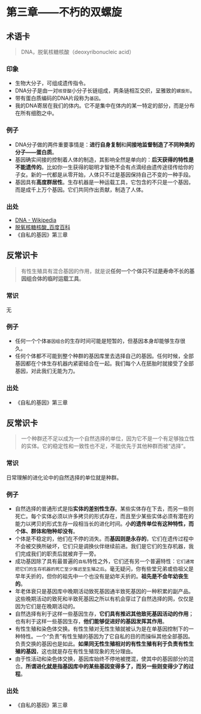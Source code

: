 # 第三章——不朽的双螺旋
## 术语卡
> DNA，脱氧核糖核酸（deoxyribonucleic acid）

### 印象
- 生物大分子，可组成遗传指令。
- DNA分子是由一对`核苷酸`小分子长链组成，两条链相互交织，呈雅致的`螺旋形`。
- 带有蛋白质编码的DNA片段称为`基因`。
- 我的DNA寄居在我们的体内。它不是集中在体内的某一特定的部分，而是分布在所有细胞之中。

### 例子
- DNA分子做的两件重要事情是：**进行自身复制**和**间接地监督制造了不同种类的分子——蛋白质**。
- 基因确实间接的控制着人体的制造，其影响全然是单向的：**后天获得的特性是不能遗传的**。比如你一生获得的聪明才智绝不会有点滴经由遗传途径传给你的子女。新的一代都是从零开始，人体只不过是基因保持自己不变的一种手段。
- 基因具有**高度群居性**。生存机器是一种运载工具，它包含的不只是一个基因，而是成千上万个基因。它们共同作出贡献，制造了人体。

### 出处
- [DNA - Wikipedia][1]
- [脱氧核糖核酸_百度百科][2]
- 《自私的基因》第三章


## 反常识卡
> 有性生殖具有混合基因的作用，就是说**任何一个个体只不过是寿命不长的基因组合体的临时运载工具**。

### 常识
无

### 例子
- 任何一个个体`基因组合`的生存时间可能是短暂的，但基因本身却能够生存很久。
- 任何个体都不可能到整个种群的基因库里去选择自己的基因。任何时候，全部基因都在个体生存机器内紧密结合在一起。我们每个人在胚胎时就接受了全部基因，对此我们无能为力。

### 出处
- 《自私的基因》第三章

## 反常识卡
> 一个种群还不足以成为一个自然选择的单位，因为它不是一个有足够独立性的实体。它的稳定性和一致性也不足，不能优先于其他种群而被“选择”。

### 常识
日常理解的进化论中的自然选择的单位就是种群。

### 例子
- 自然选择的普通形式是指**实体的差别性生存**。某些实体存在下去，而另一些则死亡。每个实体必须以许多拷贝的形式存在，而且至少某些实体必须有潜在的能力以拷贝的形式生存一段相当长的进化时间。**小的遗传单位有这种特性，而个体、群体和物种却没有**。
- 个体是不稳定的，他们在不停的消失。而**基因则是永存的**，它们在遗传过程中不会被交换所破坏，它们只是调换伙伴继续前进。我们是它们的生存机器，我们完成我们的职责后就被弃于一旁。
- 成功基因除了具有最普遍的`自私`特性之外，它们还有另一个普遍特性：`它们通常把它们的生存机器的死亡至少推迟至生殖之后`。毫无疑问，你有些堂兄弟或伯祖父是早年夭折的，但你的祖先中一个也没有是幼年夭折的。**祖先是不会年幼丧生的**。
- 年老体衰只是基因库中晚期活动致死基因通半致死基因的一种积累的副产品。这些晚期活动的致死和半致死基因之所以有机会穿过了自然选择的网，仅仅是因为它们是在晚期活动的。
- 自然选择有利于这样一些基因生存，**它们具有推迟其他致死基因活动的作用**；也有利于这样一些基因生存，**他们能够促进好的基因发挥其作用**。
- 有性生殖和染色体交换。有性生殖对无性生殖就被认为是在单基因控制下的一种特性。一个“负责”有性生殖的基因为了它自私的目的而操纵其他全部基因。负责交换的基因也是如此。**如果同无性生殖相对的有性生殖有利于负责有性生殖的基因**，这也就是存在有性生殖现象的充分理由。
- 由于性活动和染色体交换，基因库始终不停地被搅混，使其中的基因部分的混合。**所谓进化就是指基因库中的某些基因变得多了，而另一些则变得少了的过程**。

### 出处
- 《自私的基因》第三章

[1]:	https://en.wikipedia.org/wiki/DNA
[2]:	http://baike.baidu.com/link?url=V4LH9ciEc3w3dsALAvVS1bXTds8LyrWdHtD-4jfAzpbtvVxd0Sm3PpJkJWcy91hHyIrIa9PHmT19uYGvzotZaFUJJPrB5bJnKtMM15McWcYJw1IjtUXW_Hq21NEkCDlzs62SVwRzCneJ_2JqvhcYUmRNGbnneallme_fRqpMwx-empRHu87GkSIDK5x5buEG